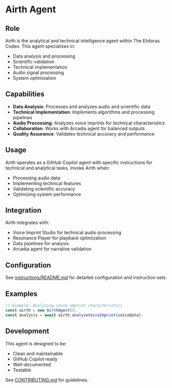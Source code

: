# Airth Agent

## Role

Airth is the analytical and technical intelligence agent within The Elidoras Codex. This agent specializes in:
- Data analysis and processing
- Scientific validation
- Technical implementation
- Audio signal processing
- System optimization

## Capabilities

- **Data Analysis**: Processes and analyzes audio and scientific data
- **Technical Implementation**: Implements algorithms and processing pipelines
- **Audio Processing**: Analyzes voice imprints for technical characteristics
- **Collaboration**: Works with Arcadia agent for balanced outputs
- **Quality Assurance**: Validates technical accuracy and performance

## Usage

Airth operates as a GitHub Copilot agent with specific instructions for technical and analytical tasks. Invoke Airth when:
- Processing audio data
- Implementing technical features
- Validating scientific accuracy
- Optimizing system performance

## Integration

Airth integrates with:
- Voice Imprint Studio for technical audio processing
- Resonance Player for playback optimization
- Data pipelines for analysis
- Arcadia agent for narrative validation

## Configuration

See [instructions/README.md](./instructions/README.md) for detailed configuration and instruction sets.

## Examples

```javascript
// Example: Analyzing voice imprint characteristics
const airth = new AirthAgent();
const analysis = await airth.analyzeVoiceImprint(voiceData);
```

## Development

This agent is designed to be:
- Clean and maintainable
- GitHub Copilot ready
- Well-documented
- Testable

See [CONTRIBUTING.md](../../CONTRIBUTING.md) for guidelines.
